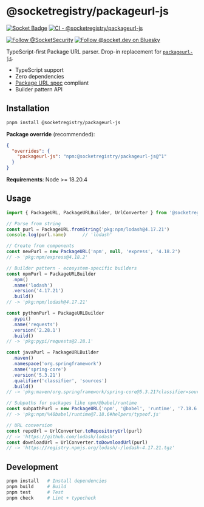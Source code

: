 # @socketregistry/packageurl-js

[![Socket Badge](https://socket.dev/api/badge/npm/package/@socketregistry/packageurl-js)](https://socket.dev/npm/package/@socketregistry/packageurl-js)
[![CI - @socketregistry/packageurl-js](https://github.com/SocketDev/socket-packageurl-js/actions/workflows/ci.yml/badge.svg)](https://github.com/SocketDev/socket-packageurl-js/actions/workflows/ci.yml)

[![Follow @SocketSecurity](https://img.shields.io/twitter/follow/SocketSecurity?style=social)](https://twitter.com/SocketSecurity)
[![Follow @socket.dev on Bluesky](https://img.shields.io/badge/Follow-@socket.dev-1DA1F2?style=social&logo=bluesky)](https://bsky.app/profile/socket.dev)

TypeScript-first Package URL parser. Drop-in replacement for [`packageurl-js`](https://socket.dev/npm/package/packageurl-js).

- TypeScript support
- Zero dependencies
- [Package URL spec](https://github.com/package-url/purl-spec) compliant
- Builder pattern API

## Installation

```sh
pnpm install @socketregistry/packageurl-js
```

**Package override** (recommended):
```json
{
  "overrides": {
    "packageurl-js": "npm:@socketregistry/packageurl-js@^1"
  }
}
```

**Requirements**: Node >= 18.20.4

## Usage

```javascript
import { PackageURL, PackageURLBuilder, UrlConverter } from '@socketregistry/packageurl-js'

// Parse from string
const purl = PackageURL.fromString('pkg:npm/lodash@4.17.21')
console.log(purl.name)      // 'lodash'

// Create from components
const newPurl = new PackageURL('npm', null, 'express', '4.18.2')
// -> 'pkg:npm/express@4.18.2'

// Builder pattern - ecosystem-specific builders
const npmPurl = PackageURLBuilder
  .npm()
  .name('lodash')
  .version('4.17.21')
  .build()
// -> 'pkg:npm/lodash@4.17.21'

const pythonPurl = PackageURLBuilder
  .pypi()
  .name('requests')
  .version('2.28.1')
  .build()
// -> 'pkg:pypi/requests@2.28.1'

const javaPurl = PackageURLBuilder
  .maven()
  .namespace('org.springframework')
  .name('spring-core')
  .version('5.3.21')
  .qualifier('classifier', 'sources')
  .build()
// -> 'pkg:maven/org.springframework/spring-core@5.3.21?classifier=sources'

// Subpaths for packages like npm/@babel/runtime
const subpathPurl = new PackageURL('npm', '@babel', 'runtime', '7.18.6', null, 'helpers/typeof.js')
// -> 'pkg:npm/%40babel/runtime@7.18.6#helpers/typeof.js'

// URL conversion
const repoUrl = UrlConverter.toRepositoryUrl(purl)
// -> 'https://github.com/lodash/lodash'
const downloadUrl = UrlConverter.toDownloadUrl(purl)
// -> 'https://registry.npmjs.org/lodash/-/lodash-4.17.21.tgz'
```

## Development

```bash
pnpm install   # Install dependencies
pnpm build     # Build
pnpm test      # Test
pnpm check     # Lint + typecheck
```
